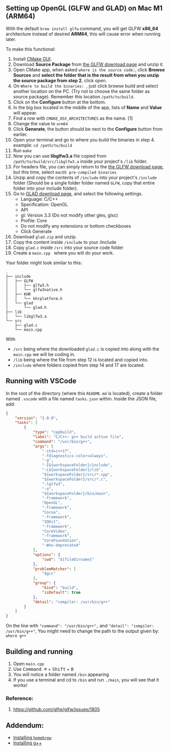 ## Setting up OpenGL (GLFW and GLAD) on Mac M1 (ARM64)

With the default `brew install glfw` command, you will get GLFW **x86_64** architecture instead of desired **ARM64**, this will cause error when running later.

To make this functional:
1. Install [CMake GUI](https://cmake.org/download/).
2. Download **Source Package** from [the GLFW download page](https://www.glfw.org/download.html) and unzip it.
3. Open CMake app, when asked `where is the source code:`, click **Browse Sources** and **select the folder that is the result from when you unzip the source package from step 2**, click open.
4. On `Where to build the binaries: `, just click browse build and select another location on the PC. (Try not to choose the same folder as source package). Remember this location `/path/to/build`. 
5. Click on the **Configure** button at the bottom.
6. In the big box located in the middle of the app, lists of **Name** and **Value** will appear.
7. Find a row with `CMAKE_OSX_ARCHITECTURES` as the name. [1]
8. Change the value to `arm64`
9. Click **Generate**, the button should be next to the **Configure** button from earlier.
10. Open your terminal and go to where you build the binaries in step 4. example: `cd /path/to/build`
11. Run `make`
12. Now you can use **libglfw3.a** file copied from `/path/to/build/src/libglfw3.a` inside your project's `/lib` folder.
13. For headers file, you can simply return to the [the GLFW download page](https://www.glfw.org/download.html), but this time, select `macOS pre-compiled binaries`
14. Unzip and copy the contents of `/include` into your project's `/include` folder (Should be a single folder folder named `GLFW`, copy that entire folder into your include folder). 
15. Go to [GLAD download page](https://glad.dav1d.de/), and select the following settings.
    * Language: C/C++
    * Specification: OpenGL
    * API
    * gl: Version 3.3 (Do not modify other gles, glsc)
    * Profile: Core
    * Do not modify any extensions or bottom checkboxes
    * Click Generate
16. Download `glad.zip` and unzip.
17. Copy the content inside `/include` to your /include
18. Copy `glad.c` inside `/src` into your source code folder
19. Create a `main.cpp ` where you will do your work.

Your folder might look similar to this:
```
.
├── include
│   ├── GLFW
│   │   ├── glfw3.h
│   │   └── glfw3native.h
│   ├── KHR
│   │   └── khrplatform.h
│   └── glad
│       └── glad.h
├── lib
│   └── libglfw3.a
└── src
    ├── glad.c
    └── main.cpp
```
With 
* `/src` being where the downloaded `glad.c` is copied into along with the `main.cpp` we will be coding in.
* `/lib` being where the file from step 12 is located and copied into.
* `/include` where folders copied from step 14 and 17 are located.

## Running with VSCode

In the root of the directory (where this `README.md` is located), create a folder named `.vscode` with a file named `tasks.json` within. Inside the JSON file, add:

```JSON
{
	"version": "2.0.0",
	"tasks": [
		{
			"type": "cppbuild",
			"label": "C/C++: g++ build active file",
			"command": "/usr/bin/g++",
			"args": [
				"-std=c++17",
				"-fdiagnostics-color=always",
				"-g",
				"-I${workspaceFolder}/include",
				"-L${workspaceFolder}/lib",
				"${workspaceFolder}/src/*.cpp",
				"${workspaceFolder}/src/*.c",
				"-lglfw3",
				"-o",
				"${workspaceFolder}/bin/main",
				"-framework",
				"OpenGL",
				"-framework",
				"Cocoa",
				"-framework",
				"IOKit",
				"-framework",
				"CoreVideo",
				"-framework",
				"CoreFoundation",
    			"-Wno-deprecated"
			],
			"options": {
				"cwd": "${fileDirname}"
			},
			"problemMatcher": [
				"$gcc"
			],
			"group": {
				"kind": "build",
				"isDefault": true
			},
			"detail": "compiler: /usr/bin/g++"
		}
	]
}
```

On the line with `"command": "/usr/bin/g++",` and `"detail": "compiler: /usr/bin/g++"`,
You might need to change the path to the output given by:
`where g++`

## Building and running
1. Open `main.cpp`
2. Use <kbd>Command ⌘</kbd> + <kbd>Shift</kbd> + <kbd>B</kbd>
3. You will notice a folder named `/bin` appearing
4. If you use a terminal and cd to `/bin` and run `./main`, you will see that it works!

### Reference:
1. https://github.com/glfw/glfw/issues/1805

## Addendum:
* [Installing `homebrew`](https://medium.com/mycostech/%E0%B8%A1%E0%B8%B2%E0%B8%95%E0%B8%B4%E0%B8%94%E0%B8%95%E0%B8%B1%E0%B9%89%E0%B8%87-homebrew-%E0%B8%9A%E0%B8%99-macbook-m1-%E0%B8%AA%E0%B8%B3%E0%B8%AB%E0%B8%A3%E0%B8%B1%E0%B8%9A%E0%B8%8A%E0%B8%B2%E0%B8%A7-dev-%E0%B8%81%E0%B8%B1%E0%B8%99-%E0%B8%89%E0%B8%9A%E0%B8%B1%E0%B8%9A%E0%B8%A1%E0%B8%B7%E0%B8%AD%E0%B9%83%E0%B8%AB%E0%B8%A1%E0%B9%88-%E0%B9%80%E0%B8%9E%E0%B8%B4%E0%B9%88%E0%B8%A1%E0%B8%95%E0%B8%B4%E0%B8%94%E0%B8%95%E0%B8%B1%E0%B9%89%E0%B8%87-node-js-%E0%B8%94%E0%B9%89%E0%B8%B2%E0%B8%99%E0%B8%97%E0%B9%89%E0%B8%B2%E0%B8%A2-d33a7444eb53)
* [Installing g++](https://youtu.be/wY24ehH6mC0?si=kmViY_szpgO-53jG)
